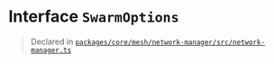 # Interface `SwarmOptions`
> Declared in [`packages/core/mesh/network-manager/src/network-manager.ts`](.)
